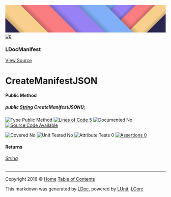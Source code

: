 ![](../Content/LDoc-banner-small.png "")
[Up](LDocManifest.md)

### LDocManifest
[View Source](../Markdown/Manifest/LDocManifest.cs)

# CreateManifestJSON

#### Public Method

##### public <a href="https://msdn.microsoft.com/en-us/library/system.string.aspx" alt="">String</a> CreateManifestJSON();

![Type Public Method](http://b.repl.ca/v1/Type-Public%20Method-Blue.png "") [![Lines of Code 5](http://b.repl.ca/v1/Lines%20of%20Code-5-blue.png "")](../Markdown/Manifest/LDocManifest.cs#L47)    ![Documented No](http://b.repl.ca/v1/Documented-No-red.png "") [![Source Code Available](http://b.repl.ca/v1/Source%20Code-Available-brightgreen.png "")](../Markdown/Manifest/LDocManifest.cs#L47)

![Covered No](http://b.repl.ca/v1/Covered-No-red.png "") ![Unit Tested No](http://b.repl.ca/v1/Unit%20Tested-No-lightgrey.png "") ![Attribute Tests 0](http://b.repl.ca/v1/Attribute%20Tests-0-lightgrey.png "") [![Assertions 0](http://b.repl.ca/v1/Assertions-0-lightgrey.png "")](../Markdown/Manifest/LDocManifest.cs)

#### Returns

###### [String](https://msdn.microsoft.com/en-us/library/system.string.aspx)



---

Copyright 2016 &copy; [Home](../../README.md) [Table of Contents](../../TableOfContents.md)

This markdown was generated by [LDoc](https://github.com/CodeSingularity/LDoc), powered by [LUnit](https://github.com/CodeSingularity/LUnit), [LCore](https://github.com/CodeSingularity/LCore)
